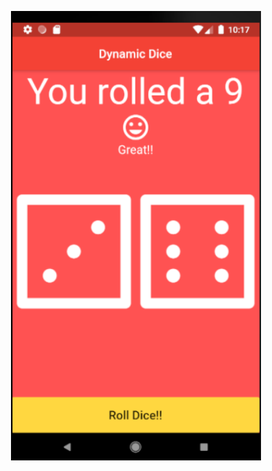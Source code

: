 <p align="center"><img src="https://github.com/Geoslim/Simple-Dynamic-Dice/blob/master/images/dice_app.png" width="400"></p>
